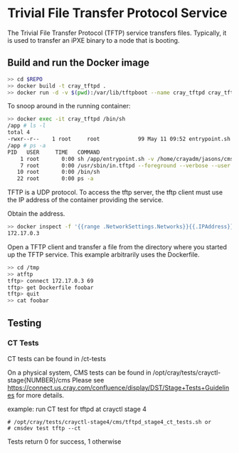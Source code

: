 # Trivial File Transfer Protocol Service

The Trivial File Transfer Protocol (TFTP) service transfers files.  Typically,
it is used to transfer an iPXE binary to a node that is booting.  

## Build and run the Docker image
```bash
>> cd $REPO
>> docker build -t cray_tftpd .
>> docker run -d -v $(pwd):/var/lib/tftpboot --name cray_tftpd cray_tftpd
```
To snoop around in the running container:
```bash
>> docker exec -it cray_tftpd /bin/sh
/app # ls -l
total 4
-rwxr--r--    1 root     root            99 May 11 09:52 entrypoint.sh
/app # ps -a
PID   USER     TIME   COMMAND
    1 root       0:00 sh /app/entrypoint.sh -v /home/crayadm/jasons/cms-tftpd:/var/lib/tftpboot
    7 root       0:00 /usr/sbin/in.tftpd --foreground --verbose --user root --secure /var/lib/tftpboot
   10 root       0:00 /bin/sh
   22 root       0:00 ps -a
```
TFTP is a UDP protocol.  To access the tftp server, the tftp client must use
the IP address of the container providing the service.

Obtain the address.
```bash
>> docker inspect -f '{{range .NetworkSettings.Networks}}{{.IPAddress}}{{end}}' cray_tftpd
172.17.0.3
```
Open a TFTP client and transfer a file from the directory where you started up 
the TFTP service.  This example arbitrarily uses the Dockerfile.
```bash
>> cd /tmp
>> atftp
tftp> connect 172.17.0.3 69
tftp> get Dockerfile foobar
tftp> quit
>> cat foobar
```

## Testing

### CT Tests
CT tests can be found in /ct-tests

On a physical system, CMS tests can be found in /opt/cray/tests/crayctl-stage{NUMBER}/cms
Please see https://connect.us.cray.com/confluence/display/DST/Stage+Tests+Guidelines for more details.

example: run CT test for tftpd at crayctl stage 4
```
# /opt/cray/tests/crayctl-stage4/cms/tftpd_stage4_ct_tests.sh or
# cmsdev test tftp --ct
```

Tests return 0 for success, 1 otherwise
